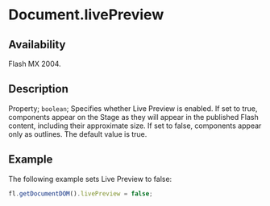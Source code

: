 # Document.livePreview

## Availability

Flash MX 2004.

## Description

Property; `boolean`; Specifies whether Live Preview is enabled. If set to true, components appear on the Stage as they will appear in the published Flash content, including their approximate size. If set to false, components appear only as outlines. The default value is true.

## Example

The following example sets Live Preview to false:

```javascript
fl.getDocumentDOM().livePreview = false;
```
